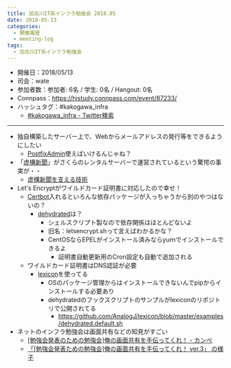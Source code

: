 ```yaml
---
title: 加古川IT系インフラ勉強会 2018.05
date: 2018-05-13
categories:
  - 開催履歴
  - meeting-log
tags:
  - 加古川IT系インフラ勉強会
---
```


* 開催日：2018/05/13
* 司会：wate
* 参加者数：参加者: 6名 / 学生:  0名 / Hangout:  0名
* Connpass：https://histudy.connpass.com/event/87233/
* ハッシュタグ：#kakogawa_infra
  * [#kakogawa_infra - Twitter検索](https://twitter.com/search?q=%23kakogawa_infra&src=typd)

---

* 独自構築したサーバー上で、Webからメールアドレスの発行等をできるようにしたい
  * [PostfixAdmin](http://postfixadmin.sourceforge.net/)使えばいけるんじゃね？
* 「[虚構新聞](http://kyoko-np.net/)」がさくらのレンタルサーバーで運営されているという驚愕の事実が・・
  * [虚構新聞を支える技術](https://note.mu/arar/n/ne5eea37855f0)
* Let's Encryptがワイルドカード証明書に対応したので幸せ！
  * [Certbot](https://certbot.eff.org/)入れるといろんな依存パッケージが入っちゃうから別のやつはないの？
    * [dehydrated](https://github.com/lukas2511/dehydrated)は？
      * シェルスクリプト製なので依存関係はほとんどないよ
      * 旧名：letsencrypt.shって言えばわかるかな？
      * CentOSならEPELがインストール済みならyuｍでインストールできるよ
        * 証明書自動更新用のCron設定も自動で追加される
  * ワイルドカード証明書はDNS認証が必要
    * [lexicon](https://github.com/AnalogJ/lexicon)を使ってる
      * OSのパッケージ管理からはインストールできないんでpipからインストールする必要あり
      * dehydratedのフックスクリプトのサンプルがlexiconのリポジトリで公開されてる
        * https://github.com/AnalogJ/lexicon/blob/master/examples/dehydrated.default.sh
* ネットのインフラ勉強会は画面共有などの知見がすごい
  * [[勉強会発表のための勉強会]俺の画面共有を手伝ってくれ！ - カンペ](https://wiki.infra-workshop.tech/%E5%8B%89%E5%BC%B7%E4%BC%9A%E3%83%AD%E3%82%B0/2018/01/15/%E4%BF%BA%E3%81%AE%E7%94%BB%E9%9D%A2%E5%85%B1%E6%9C%89%E3%82%92%E6%89%8B%E4%BC%9D%E3%81%A3%E3%81%A6%E3%81%8F%E3%82%8C_%E3%82%AB%E3%83%B3%E3%83%9A)
  * [「[勉強会発表ための勉強会]俺の画面共有を手伝ってくれ！ ver.3」 の様子](https://www.youtube.com/watch?v=Y6sndX0ti3U)
